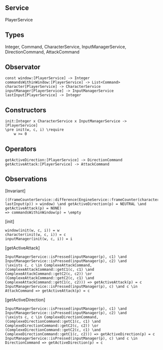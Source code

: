 ## Service
PlayerService

## Types
Integer, Command, CharacterService, InputManagerService, DirectionCommand, AttackCommand

## Observator
    const window:[PlayerService] -> Integer
    commandsWithinWindow:[PlayerService] -> List<Command>
    character[PlayerService] -> CharacterService
    inputManager[PlayerService] -> InputManagerService
    lastInput[PlayerService] -> Integer
    

## Constructors
    init:Integer x CharacterService x InputManagerService -> [PlayerService]
    \pre init(w, c, i) \require
        w >= 0

## Operators
    getActiveDirection:[PlayerService] -> DirectionCommand
    getActiveAttack:[PlayerService] -> AttackCommand

## Observations

[Invariant]

    ((FrameCounterService::difference(EngineService::frameCounter(character(p)), lastInput(p)) > window) \and getActiveDirection(p) = NEUTRAL \and getActiveAttack(p) = NONE)
    => commandsWithinWindow(p) = \empty
[init]

    window(init(w, c, i)) = w
    character(init(w, c, i)) = c
    inputManager(init(w, c, i)) = i

[getActiveAttack]

    InputManagerService::isPressed(inputManager(p), c1) \and
    InputManagerService::isPressed(inputManager(p), c2) \and
    (\exists c, c \in ComplexeAttackCommand, (ComplexeAttackCommand::getC1(c, c1) \and ComplexeAttackCommand::getC2(c, c2)) \or
    (ComplexeAttackCommand::getC2(c, c1) \and ComplexeAttackCommand::getC1(c, c2))) => getActiveAttack(p) = c
    InputManagerService::isPressed(inputManager(p), c) \and c \in AttackCommand => getActiveAttack(p) = c


[getActiveDirection]

    InputManagerService::isPressed(inputManager(p), c1) \and
    InputManagerService::isPressed(inputManager(p), c2) \and
    (\exists c, c \in ComplexeDirectionCommand, (ComplexeDirectionCommand::getC1(c, c1) \and ComplexeDirectionCommand::getC2(c, c2)) \or
    (ComplexeDirectionCommand::getC2(c, c1) \and ComplexeDirectionCommand::getC1(c, c2))) => getActiveDirection(p) = c
    InputManagerService::isPressed(inputManager(p), c) \and c \in DirectionCommand => getActiveDirection(p) = c
